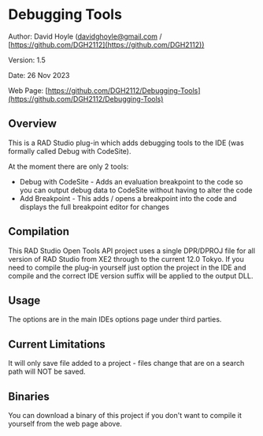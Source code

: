 # Debugging Tools

Author:   David Hoyle (davidghoyle@gmail.com / [https://github.com/DGH2112](https://github.com/DGH2112))

Version:  1.5

Date:     26 Nov 2023

Web Page: [https://github.com/DGH2112/Debugging-Tools](https://github.com/DGH2112/Debugging-Tools)

## Overview

This is a RAD Studio plug-in which adds debugging tools to the IDE (was formally called Debug with
CodeSite).

At the moment there are only 2 tools:

* Debug with CodeSite - Adds an evaluation breakpoint to the code so you can output debug data to
  CodeSite without having to alter the code
* Add Breakpoint - This adds / opens a breakpoint into the code and displays the full breakpoint editor
  for changes

## Compilation

This RAD Studio Open Tools API project uses a single DPR/DPROJ file for all version of RAD Studio from
XE2 through to the current 12.0 Tokyo. If you need to compile the plug-in yourself just option the
project in the IDE and compile and the correct IDE version suffix will be applied to the output DLL.

## Usage

The options are in the main IDEs options page under third parties.

## Current Limitations

It will only save file added to a project - files change that are on a search path will NOT be saved.

## Binaries

You can download a binary of this project if you don't want to compile it yourself from the web page
above.

